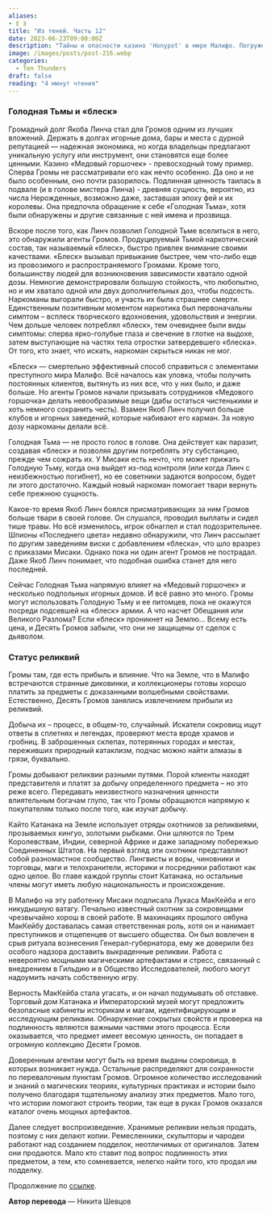 ```yaml
---
aliases: 
- ⟪ ⟫
title: "Из теней. Часть 12"
date: 2023-06-23T09:00:00Z
description: "Тайны и опасности казино 'Honypot' в мире Малифо. Погружение во мрак наркотического состава 'блеск', привлекающего своими качествами и проклятием зависимости. Разрушительные последствия и темная сущность, ищущая новые жертвы"
image: /images/posts/post-216.webp
categories: 
  - Ten Thunders
draft: false
reading: "4 минут чтения"
---
```


### Голодная Тьмы и «блеск»

Громадный долг Якоба Линча стал для Громов одним из лучших вложений. Держать в долгах игорные дома, бары и места с дурной репутацией — надежная экономика, но когда владельцы предлагают уникальную услугу или инструмент, они становятся еще более ценными. Казино «Медовый горшочек» - превосходный тому пример. Сперва Громы не рассматривали его как нечто особенно. Да оно и не было особенным, оно почти разорилось. Подлинная ценность таилась в подвале (и в голове мистера Линча) - древняя сущность, вероятно, из числа Нерожденных, возможно даже, заставшая эпоху фей и их королевы. Она предпочла обращение к себе «Голодная Тьма», хотя были обнаружены и другие связанные с ней имена и прозвища.

Вскоре после того, как Линч позволил Голодной Тьме вселиться в него, это обнаружили агенты Громов. Продуцируемый Тьмой наркотический состав, так называемый «блеск», быстро привлек внимание своими качествами. «Блеск» вызывал привыкание быстрее, чем что-либо еще из провозимого и распространяемого Громами. Кроме того, большинству людей для возникновения зависимости хватало одной дозы. Немногие демонстрировали большую стойкость, что любопытно, но и им хватало одной или двух дополнительных доз, чтобы подсесть. Наркоманы выгорали быстро, и участь их была страшнее смерти. Единственным позитивным моментом наркотика был первоначальны симптом – всплеск творческого вдохновения, удовольствия и энергии. Чем дольше человек потреблял «блеск», тем очевиднее были виды симптомы: сперва ярко-голубые глаза и свечение в глотке на выдохе, затем выступающие на частях тела отростки затвердевшего «блеска». От того, кто знает, что искать, наркоман скрыться никак не мог.

«Блеск» — смертельно эффективный способ справиться с элементами преступного мира Малифо. Всё началось как уловка, чтобы получить постоянных клиентов, вытянуть из них все, что у них было, и даже больше. Но агенты Громов начали призывать сотрудников «Медового горшочка» делать невообразимые вещи (дабы остаться чистенькими и хоть немного сохранить честь). Взамен Якоб Линч получил больше клубов и игорных заведений, которые набивают его карман. За новую дозу наркоманы делали всё.

Голодная Тьма — не просто голос в голове. Она действует как паразит, создавая «блеск» и позволяя другим потреблять эту субстанцию, прежде чем сожрать их. У Мисаки есть нечто, что может прижать Голодную Тьму, когда она выйдет из-под контроля (или когда Линч с неизбежностью погибнет), но ее советники задаются вопросом, будет ли этого достаточно. Каждый новый наркоман помогает твари вернуть себе прежнюю сущность.

Какое-то время Якоб Линч боялся присматривающих за ним Громов больше твари в своей голове. Он слушался, проводил выплаты и сидел тише травы. Но всё изменилось, игрок обнаглел и стал подозрительнее. Шпионы «Последнего цвета» недавно обнаружили, что Линч рассылает по другим заведениям виски с добавлением «блеска», что шло вразрез с приказами Мисаки. Однако пока ни один агент Громов не пострадал. Даже Якоб Линч понимает, что подобная ошибка станет для него последней.

Сейчас Голодная Тьма напрямую влияет на «Медовый горшочек» и несколько подпольных игорных домов. И всё равно это много. Громы могут использовать Голодную Тьму и ее питомцев, пока не окажутся посреди подсевшей на «блеск» армии. А что насчет Обещания или Великого Разлома? Если «блеск» проникнет на Землю... Всему есть цена, и Десять Громов забыли, что они не защищены от сделок с дьяволом.

### Статус реликвий

Громы там, где есть прибыль и влияние. Что на Земле, что в Малифо встречаются странные диковинки, и коллекционеры готовы хорошо платить за предметы с доказанными волшебными свойствами. Естественно, Десять Громов занялись извлечением прибыли из реликвий.

Добыча их – процесс, в общем-то, случайный. Искатели сокровищ ищут ответы в сплетнях и легендах, проверяют места вроде храмов и гробниц. В заброшенных склепах, потерянных городах и местах, переживших природный катаклизм, подчас можно найти алмазы в грязи, буквально.

Громы добывают реликвии разными путями. Порой клиенты находят представителя и платят за добычу определенного предмета – но это реже всего. Передавать неизвестного назначения ценности влиятельным богачам глупо, так что Громы обращаются напрямую к покупателям только после того, как изучат добычу.

Кайто Катанака на Земле использует отряды охотников за реликвиями, прозываемых кингуо, золотыми рыбками. Они шляются по Трем Королевствам, Индии, северной Африке и даже западному побережью Соединенных Штатов. На первый взгляд эти охотники представляют собой разномастное сообщество. Лингвисты и воры, чиновники и торговцы, маги и телохранители, историки и посредники работают как одно целое. Во главе каждой группы стоит Катанака, но остальные члены могут иметь любую национальность и происхождение.

В Малифо на эту работенку Мисаки подписала Лукаса МакКейба и его никудышную ватагу. Печально известный охотник за сокровищами чрезвычайно хорош в своей работе. В махинациях прошлого оябуна МакКейбу доставалась самая ответственная роль, хотя он и нанимает преступников и отщепенцев от высшего общества. Он был вовлечен в срыв ритуала вознесения Генерал-губернатора, ему же доверили без особого надзора доставить выкраденные реликвии. Работа с невероятно мощными магическими артефактами и стресс, связанный с внедрением в Гильдию и в Общество Исследователей, любого могут надоумить начать собственную игру.

Верность МакКейба стала угасать, и он начал подумывать об отставке. Торговый дом Катанака и Императорский музей могут предложить безопасные кабинеты историкам и магам, идентифицирующим и исследующим реликвии. Обнаружение сокрытых свойств и проверка на подлинность являются важными частями этого процесса. Если оказывается, что предмет имеет весомую ценность, он попадает в огромную коллекцию Десяти Громов.

Доверенным агентам могут быть на время выданы сокровища, в которых возникает нужда. Остальные распределяют для сохранности по перевалочным пунктам Громов. Огромное количество исследований и знаний о магических теориях, культурных практиках и истории было получено благодаря тщательному анализу этих предметов. Мало того, что истории помогают строить теории, так еще в руках Громов оказался каталог очень мощных артефактов.

Далее следует воспроизведение. Хранимые реликвии нельзя продать, поэтому с них делают копии. Ремесленники, скульпторы и чародеи работают над созданием подделок, неотличимых от оригиналов. Затем они продаются. Мало кто ставит под вопрос подлинность этих предметом, а тем, кто сомневается, нелегко найти того, кто продал им подделку.


Продолжение по [ссылке](http://malifaux.vercel.app/posts/post-217).

**Автор перевода** — Никита Шевцов
